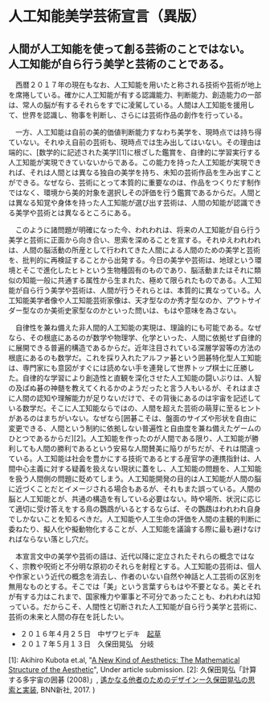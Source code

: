 人工知能美学芸術宣言（異版）
=============

人間が人工知能を使って創る芸術のことではない。  
人工知能が自ら行う美学と芸術のことである。
-------------

　西暦２０１７年の現在もなお、人工知能を用いたと称される技術や芸術が地上を席捲している。確かに人工知能が有する認識能力、判断能力、創造能力の一部は、常人の脳が有するそれらをすでに凌駕している。人間は人工知能を援用して、世界を認識し、物事を判断し、さらには芸術作品の創作を行っている。

　一方、人工知能は自前の美的価値判断能力すなわち美学を、現時点では持ち得ていない。それゆえ自前の芸術も、現時点では生み出してはいない。その理由は端的に、[数学的に記述された美学][1]に根ざした鑑賞を、自律的に学習実行する人工知能が実現できていないからである。この能力を持った人工知能が実現できれば、それは人間とは異なる独自の美学を持ち、未知の芸術作品を生み出すことができる。なぜなら、芸術にとって本質的に重要なのは、作品をつくりだす制作ではなく、環境から美的対象を選択しその評価を行う鑑賞であるからだ。人間とは異なる知覚や身体を持った人工知能が選び出す芸術は、人間の知能が認識できる美学や芸術とは異なるところにある。

　このように諸問題が明確になった今、われわれは、将来の人工知能が自ら行う美学と芸術に正面から向き合い、思索を深めることを宣する。それゆえわれわれは、人間の脳活動の所産として行われてきた人間による人間のための美学と芸術を、批判的に再検証することから出発する。今日の美学や芸術は、地球という環境とそこで進化したヒトという生物種固有のものであり、脳活動またはそれに類似の知能一般に共通する属性から生まれた、極めて限られたものである。人工知能が自ら行う美学や芸術は、人間が行うそれらとは、本質的に異なっている。人工知能美学者像や人工知能芸術家像は、天才型なのか秀才型なのか、アウトサイダー型なのか美術史家型なのかといった問いは、もはや意味を為さない。

　自律性を兼ね備えた非人間的人工知能の実現は、理論的にも可能である。なぜなら、その根底にあるのが数学や物理学、化学といった、人間に依拠せず自律的に展開できる普遍的構造であるからだ。近年注目されている深層学習等の方法の根底にあるのも数学だ。これを採り入れたアルファ碁という囲碁特化型人工知能は、専門家にも意図がすぐには読めない手を連発して世界トップ棋士に圧勝した。自律的な学習により創造性と直観を深化させた人工知能の闘いぶりは、人智の及ばぬ碁の神髄を教えてくれるかのようだったと言う人もいるが、それはまさに人間の認知や理解能力が足りないだけで、その背後にあるのは宇宙を記述している数学だ。そこに人工知能ならではの、人間を超えた芸術の萌芽に至るヒントがあるのはまちがいない。なぜなら[囲碁こそは、盤面のサイズや形状を自由に変更できる、人間という制約に依拠しない普遍性と自由度を兼ね備えたゲームのひとつであるからだ][2]。人工知能を作ったのが人間である限り、人工知能が勝利しても人間の勝利であるという安易な人間賛美に陥りがちだが、それは間違っている。人工知能は社会を豊かにする技術であるとする産官学の連携指針は、人間中心主義に対する疑義を扱えない現状に蓋をし、人工知能の問題を、人工知能を扱う人間側の問題に貶めてしまう。人工知能開発の目的は人工知能が人間の脳に近づくことだとイメージされる場合もあるが、それもまた誤っている。人間の脳と人工知能とが、共通の構造を有している必要はない。時や場所、状況に応じて適切に受け答えをする鳥の鸚鵡がいるとするならば、その鸚鵡はわれわれ自身でしかないことを知るべきだ。人工知能や人工生命の評価を人間の主観的判断に委ねたり、擬人化や擬動物化することが、人工知能を議論する際に最も避けなければならない落とし穴だ。

　本宣言文中の美学や芸術の語は、近代以降に定立されたそれらの概念ではなく、宗教や呪術と不分明な原初のそれらを射程とする。人工知能の芸術は、個人や作家という近代の概念を消去し、作者のいない自然や神話と人工芸術の区別を無用なものとする。そこでは「美」という言葉すらもはや不要となる。美とそれが有する力はこれまで、国家権力や軍事と不可分であったことも、われわれは知っている。だからこそ、人間性と切断された人工知能が自ら行う美学と芸術に、芸術の未来と人間の存在を託したい。

- ２０１６年４月２５日　中ザワヒデキ　[起草](http://aloalo.co.jp/ai/manifesto.html)
- ２０１７年５月１３日　久保田晃弘　分岐

[1]: Akihiro Kubota et.al, "[A New Kind of Aesthetics: The Mathematical Structure of the Aesthetic](https://www.dropbox.com/s/ccif09xpof7b519/NKA161207J.pdf?dl=0)", Under article submission.
[2]: 久保田晃弘「計算する多宇宙の囲碁 (2008)」, [遙かなる他者のためのデザインー久保田晃弘の思索と実装](http://www.bnn.co.jp/books/8517/), BNN新社, 2017.
)
